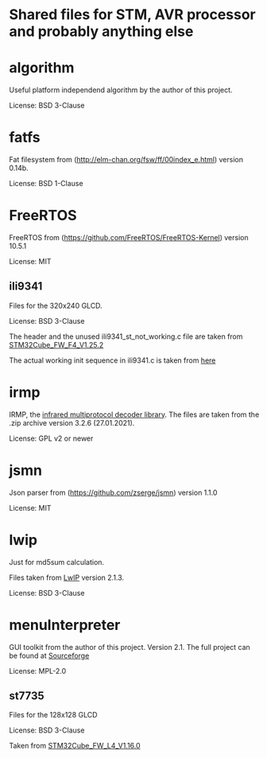 # Shared files for STM, AVR processor and probably anything else

# algorithm
Useful platform independend algorithm by the author of this project.

License: BSD 3-Clause

# fatfs #
Fat filesystem from (http://elm-chan.org/fsw/ff/00index_e.html) version 0.14b.

License: BSD 1-Clause

# FreeRTOS
FreeRTOS from (https://github.com/FreeRTOS/FreeRTOS-Kernel) version 10.5.1

License: MIT

## ili9341 ##
Files for the 320x240 GLCD.

License: BSD 3-Clause

The header and the unused ili9341_st_not_working.c file are taken from [STM32Cube_FW_F4_V1.25.2](https://github.com/STMicroelectronics/STM32CubeF4/releases/tag/v1.25.2)

The actual working init sequence in ili9341.c is taken from
[here](https://vivonomicon.com/2018/06/17/drawing-to-a-small-tft-display-the-ili9341-and-stm32/)

# irmp
IRMP, the [infrared multiprotocol decoder library](https://www.mikrocontroller.net/articles/IRMP).
The files are taken from the .zip archive version 3.2.6 (27.01.2021).

License: GPL v2 or newer

# jsmn
Json parser from (https://github.com/zserge/jsmn) version 1.1.0

License: MIT

# lwip
Just for md5sum calculation.

Files taken from [LwIP](https://savannah.nongnu.org/projects/lwip/) version 2.1.3.

License: BSD 3-Clause

# menuInterpreter
GUI toolkit from the author of this project. Version 2.1.
The full project can be found at [Sourceforge](https://sourceforge.net/projects/menudesigner/)

License: MPL-2.0

## st7735 ##
Files for the 128x128 GLCD

License: BSD 3-Clause

Taken from [STM32Cube_FW_L4_V1.16.0](https://github.com/STMicroelectronics/STM32CubeL4/releases/tag/v1.16.0)
